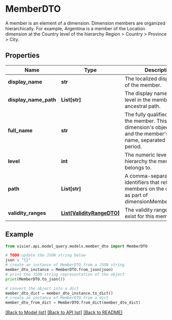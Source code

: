 # MemberDTO

A member is an element of a dimension. Dimension members are organized hierarchically. For example, Argentina is  a member of the Location dimension at the Country level of the hierarchy Region > Country > Province > City.

## Properties

Name | Type | Description | Notes
------------ | ------------- | ------------- | -------------
**display_name** | **str** | The localized display name of the member. | [optional] 
**display_name_path** | **List[str]** | The display names for each level in the member&#39;s ancestral path. | [optional] 
**full_name** | **str** | The fully qualified name of the member. This is the dimension&#39;s object name and the member&#39;s display name, separated by a period. | [optional] 
**level** | **int** | The numeric level of the hierarchy the member belongs to. | [optional] 
**path** | **List[str]** | A comma-separated list of identifiers that reference members on the query axis as part of dimensionMemberSelection. | [optional] 
**validity_ranges** | [**List[ValidityRangeDTO]**](ValidityRangeDTO.md) | The validity ranges that exist for this member. | [optional] 

## Example

```python
from visier.api.model_query.models.member_dto import MemberDTO

# TODO update the JSON string below
json = "{}"
# create an instance of MemberDTO from a JSON string
member_dto_instance = MemberDTO.from_json(json)
# print the JSON string representation of the object
print(MemberDTO.to_json())

# convert the object into a dict
member_dto_dict = member_dto_instance.to_dict()
# create an instance of MemberDTO from a dict
member_dto_from_dict = MemberDTO.from_dict(member_dto_dict)
```
[[Back to Model list]](../README.md#documentation-for-models) [[Back to API list]](../README.md#documentation-for-api-endpoints) [[Back to README]](../README.md)


